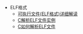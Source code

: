 * ELF格式
   * [可执行文件(ELF格式)详细解读](可执行文件(ELF格式)详细解读.md)
   * [C解析ELF文件实例](C解析ELF文件实例.md)
   * [C如何解析ELF文件](C如何解析ELF文件.md)

